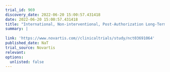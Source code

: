 ```yaml
---
trial_id: 969
discovery_date: 2022-06-20 15:00:57.431418
date: 2022-06-20 15:00:57.431418
title: "International, Non-interventional, Post-Authorization Long-Term Safety Study of Lutathera, in Patients With Unresectable or Metastatic, Well-Differentiated, Somatostatin Receptor Positive, Gastroenteropancreatic Neuroendocrine Tumours"
summary: |
  
link: 'https://www.novartis.com//clinicaltrials/study/nct03691064'
published_date: NaT
trial_source: Novartis
relevant: 
options:
  unlisted: false
---
```

